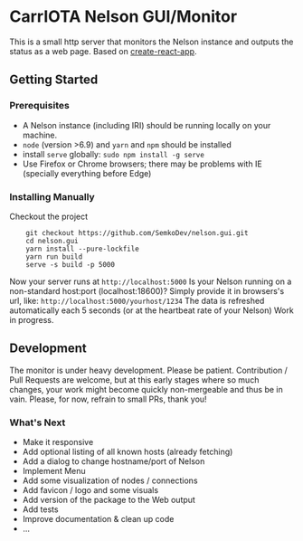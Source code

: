 # CarrIOTA Nelson GUI/Monitor

This is a small http server that monitors the Nelson instance and outputs the status as a web page.
Based on [create-react-app](https://github.com/facebookincubator/create-react-app).

## Getting Started

### Prerequisites

* A Nelson instance (including IRI) should be running locally on your machine.
* `node` (version >6.9) and `yarn` and `npm` should be installed
* install `serve` globally: `sudo npm install -g serve`
* Use Firefox or Chrome browsers; there may be problems with IE (specially everything before Edge)

### Installing Manually

Checkout the project

```
    git checkout https://github.com/SemkoDev/nelson.gui.git
    cd nelson.gui
    yarn install --pure-lockfile
    yarn run build
    serve -s build -p 5000
```

Now your server runs at `http://localhost:5000`
Is your Nelson running on a non-standard host:port (localhost:18600)?
Simply provide it in browsers's url, like: `http://localhost:5000/yourhost/1234`
The data is refreshed automatically each 5 seconds (or at the heartbeat rate of your Nelson)
Work in progress.

## Development

The monitor is under heavy development. Please be patient.
Contribution / Pull Requests are welcome, but at this early stages where so much changes, your
work might become quickly non-mergeable and thus be in vain.
Please, for now, refrain to small PRs, thank you!

### What's Next
* Make it responsive
* Add optional listing of all known hosts (already fetching)
* Add a dialog to change hostname/port of Nelson
* Implement Menu
* Add some visualization of nodes / connections
* Add favicon / logo and some visuals
* Add version of the package to the Web output
* Add tests
* Improve documentation & clean up code
* ...

